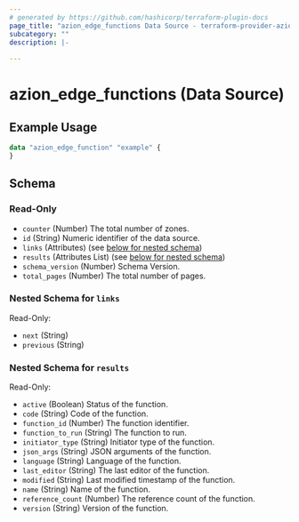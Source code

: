 ```yaml
---
# generated by https://github.com/hashicorp/terraform-plugin-docs
page_title: "azion_edge_functions Data Source - terraform-provider-azion"
subcategory: ""
description: |-
  
---
```


# azion_edge_functions (Data Source)



## Example Usage

```terraform
data "azion_edge_function" "example" {  
}
```

<!-- schema generated by tfplugindocs -->
## Schema

### Read-Only

- `counter` (Number) The total number of zones.
- `id` (String) Numeric identifier of the data source.
- `links` (Attributes) (see [below for nested schema](#nestedatt--links))
- `results` (Attributes List) (see [below for nested schema](#nestedatt--results))
- `schema_version` (Number) Schema Version.
- `total_pages` (Number) The total number of pages.

<a id="nestedatt--links"></a>
### Nested Schema for `links`

Read-Only:

- `next` (String)
- `previous` (String)


<a id="nestedatt--results"></a>
### Nested Schema for `results`

Read-Only:

- `active` (Boolean) Status of the function.
- `code` (String) Code of the function.
- `function_id` (Number) The function identifier.
- `function_to_run` (String) The function to run.
- `initiator_type` (String) Initiator type of the function.
- `json_args` (String) JSON arguments of the function.
- `language` (String) Language of the function.
- `last_editor` (String) The last editor of the function.
- `modified` (String) Last modified timestamp of the function.
- `name` (String) Name of the function.
- `reference_count` (Number) The reference count of the function.
- `version` (String) Version of the function.


